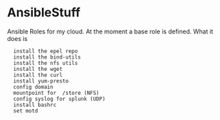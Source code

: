 # AnsibleStuff

Ansible Roles for my cloud.
At the moment a base role is defined.
What it does is 

      install the epel repo
      install the bind-utils
      install the nfs utils 
      install the wget
      install the curl
      install yum-presto
      config domain 
      mountpoint for  /store (NFS)
      config syslog for splunk (UDP)
      install bashrc
      set motd
